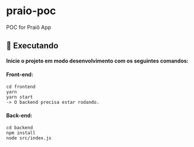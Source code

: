 # praio-poc
POC for Praiô App

## :running: Executando

<h4> Inicie o projeto em modo desenvolvimento com os seguintes comandos: </h4>

<h4> Front-end: </h4>

```
cd frontend
yarn
yarn start
-> O backend precisa estar rodando.
```

<h4> Back-end: </h4>

```
cd backend
npm install
node src/index.js
```
